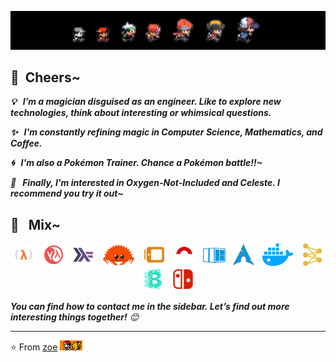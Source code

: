 <!--
**zoe-oi/zoe-oi** is a ✨ _special_ ✨ repository because its `README.md` (this file) appears on your GitHub profile. 🌱
-->

<!-- ![Banner](assets/imgs/BreathOfTheWild00.jpg) -->
![Banner](assets/imgs/nintendo-game-ash-banner.jpg)
<!-- ![Banner](assets/imgs/dst00.jpg) -->

## 🍻 &nbsp;Cheers~

<em>

<b> 💡 &nbsp; I’m a magician disguised as an engineer. Like to explore new technologies, think about interesting or whimsical questions.</b>

<b> ✨ &nbsp; I'm constantly refining magic in Computer Science, Mathematics, and Coffee.</b>

<b> 🌀 &nbsp; I'm also a Pokémon Trainer. Chance a Pokémon battle!!~</b>

<b> 🚀 &nbsp; Finally, I'm interested in Oxygen-Not-Included and Celeste. I recommend you try it out~</b>

</em>

## 👻 &nbsp; Mix~
<!-- ### 🛠😜 &nbsp; I use it~ -->

<p align="center">
<code><img height="36" src="assets/svg/lambda.svg" alt="lambda"></code>
&nbsp;
<code><img height="36" src="assets/svg/lisp.svg" alt="lisp"></code>
&nbsp;
<code><img height="36" src="assets/svg/haskell.svg" alt="haskell"></code>
&nbsp;
<code><img height="36" src="assets/svg/ferris.svg" alt="ferris"></code>
&nbsp;
<code><img height="36" src="assets/svg/painting.svg" alt="painting"></code>
&nbsp;
<code><img height="36" src="assets/svg/pokemon.svg" alt="pokemon"></code>
&nbsp;
<code><img height="36" src="assets/svg/rubik-cube.svg" alt="rubik-cube"></code>
&nbsp;
<code><img height="36" src="assets/svg/arch_linux.svg" alt="arch_linux"></code>
&nbsp;
<code><img height="36" src="assets/svg/container.svg" alt="container"></code>
&nbsp;
<code><img height="36" src="assets/svg/neural-network.svg" alt="nn"></code>
&nbsp;
<code><img height="36" src="assets/svg/blockchain.svg" alt="blockchain"></code>
&nbsp;
<code><img height="36" src="assets/svg/ns.svg" alt="ns"></code>
&nbsp;
</p>

<!-- ## ⚙️ &nbsp; GitHub Analytics

<p align="center">
    
<img height="180em" src="https://github-readme-stats-eight-theta.vercel.app/api?username=zoe-oi&show_icons=true&theme=dracula&include_all_commits=true&count_private=true&hide=prs" />

<img height="120em" src="https://github-readme-stats-eight-theta.vercel.app/api/top-langs/?username=zoe-oi&layout=compact&hide=html,css&theme=onedark" />

</p> -->

<!-- ## 🤝🏻 &nbsp;Connect

<p align="center">

<a href="https://github.com/zoe-oi">
<img src="https://img.shields.io/badge/-GitHub-3423A6?style=flat-square&color=black&logo=GitHub&logoColor=white"/></a>
<a href="ash-z01@qq.com">
<img src="https://img.shields.io/badge/-ash&ndash;z01@qq.com-1769FF?style=flat-square&logo=Gmail&logoColor=white"/></a>
<a href="E-Meow">
<img src="https://img.shields.io/badge/E&ndash;Meow-D14836?style=flat-square&logo=Nintendo-Switch&logoColor=white"/></a>
<a href="https://space.bilibili.com/123004091/">
<img src="https://img.shields.io/badge/芝士z喵-E4405F?style=flat-square&logo=Bilibili&logoColor=white"/></a>

</p> -->

<em>
    <b>You can find how to contact me in the sidebar. </b>
    <b>Let’s find out more interesting things together!</b> 😊
</em>

---
⭐️ From [zoe](https://github.com/zoe-oi)  <img height="16" src="assets/imgs/ash-and-pikachu-footer.jpg"/>
